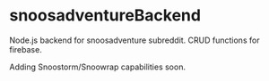 # snoosadventureBackend
Node.js backend for snoosadventure subreddit.
CRUD functions for firebase.

Adding Snoostorm/Snoowrap capabilities soon.
